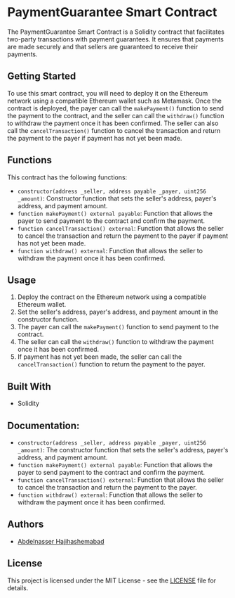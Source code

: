# PaymentGuarantee Smart Contract

The PaymentGuarantee Smart Contract is a Solidity contract that facilitates two-party transactions with payment guarantees. It ensures that payments are made securely and that sellers are guaranteed to receive their payments. 

## Getting Started

To use this smart contract, you will need to deploy it on the Ethereum network using a compatible Ethereum wallet such as Metamask. Once the contract is deployed, the payer can call the `makePayment()` function to send the payment to the contract, and the seller can call the `withdraw()` function to withdraw the payment once it has been confirmed. The seller can also call the `cancelTransaction()` function to cancel the transaction and return the payment to the payer if payment has not yet been made.

## Functions

This contract has the following functions:

- `constructor(address _seller, address payable _payer, uint256 _amount)`: Constructor function that sets the seller's address, payer's address, and payment amount.
- `function makePayment() external payable`: Function that allows the payer to send payment to the contract and confirm the payment.
- `function cancelTransaction() external`: Function that allows the seller to cancel the transaction and return the payment to the payer if payment has not yet been made.
- `function withdraw() external`: Function that allows the seller to withdraw the payment once it has been confirmed.

## Usage

1. Deploy the contract on the Ethereum network using a compatible Ethereum wallet.
2. Set the seller's address, payer's address, and payment amount in the constructor function.
3. The payer can call the `makePayment()` function to send payment to the contract.
4. The seller can call the `withdraw()` function to withdraw the payment once it has been confirmed.
5. If payment has not yet been made, the seller can call the `cancelTransaction()` function to return the payment to the payer.

## Built With

- Solidity

## Documentation:

- `constructor(address _seller, address payable _payer, uint256 _amount)`: The constructor function that sets the seller's address, payer's address, and payment amount.
- `function makePayment() external payable`: Function that allows the payer to send payment to the contract and confirm the payment.
- `function cancelTransaction() external`: Function that allows the seller to cancel the transaction and return the payment to the payer.
- `function withdraw() external`: Function that allows the seller to withdraw the payment once it has been confirmed.

## Authors

- [Abdelnasser Hajihashemabad](https://github.com/hajihashemabad)

## License

This project is licensed under the MIT License - see the [LICENSE](LICENSE) file for details.
